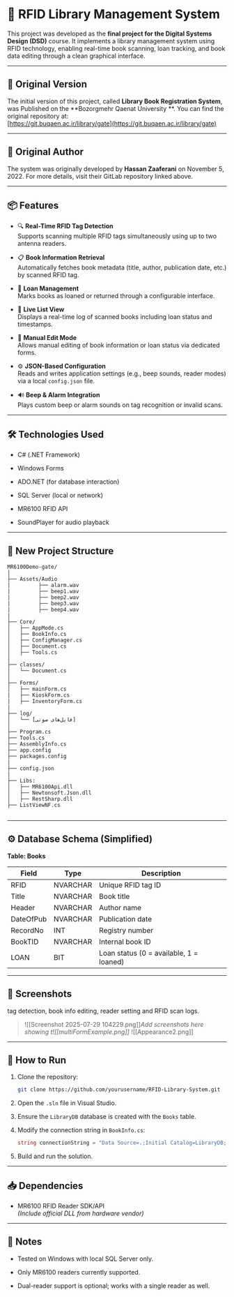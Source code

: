# 📘 RFID Library Management System

This project was developed as the **final project for the Digital Systems Design (DSD)** course. It implements a library management system using RFID technology, enabling real-time book scanning, loan tracking, and book data editing through a clean graphical interface.


---

## 🔗 Original Version

The initial version of this project, called **Library Book Registration System**, was Published on the **Bozorgmehr Qaenat University **. You can find the original repository at:  
[https://git.buqaen.ac.ir/library/gate](https://git.buqaen.ac.ir/library/gate)

---

## 👤 Original Author

The system was originally developed by **Hassan Zaaferani**  on November 5, 2022. For more details, visit their GitLab repository linked above.

---

## 📦 Features

- 🔍 **Real-Time RFID Tag Detection**  
    Supports scanning multiple RFID tags simultaneously using up to two antenna readers.
    
- 📋 **Book Information Retrieval**  
    Automatically fetches book metadata (title, author, publication date, etc.) by scanned RFID tag.
    
- 🔁 **Loan Management**  
    Marks books as loaned or returned through a configurable interface.
    
- 🧾 **Live List View**  
    Displays a real-time log of scanned books including loan status and timestamps.
    
- 📝 **Manual Edit Mode**  
    Allows manual editing of book information or loan status via dedicated forms.
    
- ⚙️ **JSON-Based Configuration**  
    Reads and writes application settings (e.g., beep sounds, reader modes) via a local `config.json` file.
    
- 🔊 **Beep & Alarm Integration**  
    Plays custom beep or alarm sounds on tag recognition or invalid scans.
    

---

## 🛠️ Technologies Used

- C# (.NET Framework)
    
- Windows Forms
    
- ADO.NET (for database interaction)
    
- SQL Server (local or network)
    
- MR6100 RFID API
    
- SoundPlayer for audio playback
    

---

## 🧱 New Project Structure

```
MR6100Demo-gate/
│
├── Assets/Audio
|         ├── alarm.wav
|         ├── beep1.wav
|         ├── beep2.wav
|         ├── beep3.wav
|         ├── beep4.wav
|
├── Core/
│   ├── AppMode.cs
│   ├── BookInfo.cs
│   ├── ConfigManager.cs
│   ├── Document.cs
│   ├── Tools.cs
│
├── classes/
│   └── Document.cs
│
├── Forms/
│   ├── mainForm.cs
|   ├── KioskForm.cs
|   ├── InventoryForm.cs
|
├── log/
│   └── [فایل‌های صوتی]
│
├── Program.cs
├── Tools.cs
├── AssemblyInfo.cs
├── app.config
├── packages.config
|
├── config.json
|
├── Libs:
│   ├── MR6100Api.dll
│   ├── Newtonsoft.Json.dll
│   ├── RestSharp.dll
├── ListViewNF.cs
 
```

---

## ⚙️ Database Schema (Simplified)

**Table: Books**

| Field     | Type     | Description                             |
| --------- | -------- | --------------------------------------- |
| RFID      | NVARCHAR | Unique RFID tag ID                      |
| Title     | NVARCHAR | Book title                              |
| Header    | NVARCHAR | Author name                             |
| DateOfPub | NVARCHAR | Publication date                        |
| RecordNo  | INT      | Registry number                         |
| BookTID   | NVARCHAR | Internal book ID                        |
| LOAN      | BIT      | Loan status (0 = available, 1 = loaned) |

---

## 📸 Screenshots
tag detection, book info editing, reader setting and RFID scan logs.

> ![[Screenshot 2025-07-29 104229.png]]_Add screenshots here showing t![[multiFormExample.png]]_
![[Appearance2.png]]
---

## 🚀 How to Run

1. Clone the repository:
    
    ```bash
    git clone https://github.com/yourusername/RFID-Library-System.git
    ```
    
2. Open the `.sln` file in Visual Studio.
    
3. Ensure the `LibraryDB` database is created with the `Books` table.
    
4. Modify the connection string in `BookInfo.cs`:
    
    ```csharp
    string connectionString = "Data Source=.;Initial Catalog=LibraryDB;Integrated Security=true";
    ```
    
5. Build and run the solution.
    

---

## 📥 Dependencies

- MR6100 RFID Reader SDK/API  
    _(Include official DLL from hardware vendor)_
    

---

## 📌 Notes

- Tested on Windows with local SQL Server only.
    
- Only MR6100 readers currently supported.
    
- Dual-reader support is optional; works with a single reader as well.

